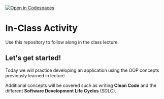 [![Open in Codespaces](https://classroom.github.com/assets/launch-codespace-2972f46106e565e64193e422d61a12cf1da4916b45550586e14ef0a7c637dd04.svg)](https://classroom.github.com/open-in-codespaces?assignment_repo_id=15516766)
# In-Class Activity

Use this repository to follow along in the class lecture.

## Let's get started!

Today we will practice developing an application using the OOP concepts previously learned in lecture.

Additional concepts will be covered such as writing **Clean Code** and the different **Software Development Life Cycles** (SDLC).